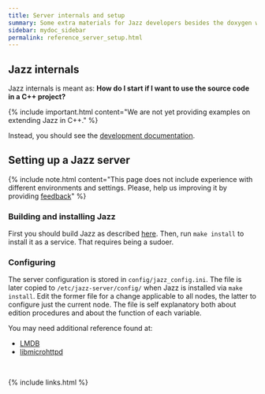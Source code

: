 ```yaml
---
title: Server internals and setup
summary: Some extra materials for Jazz developers besides the doxygen website with some explanations and references.
sidebar: mydoc_sidebar
permalink: reference_server_setup.html
---
```


## Jazz internals

Jazz internals is meant as: **How do I start if I want to use the source code in a C++ project?**

{% include important.html content="We are not yet providing examples on extending Jazz in C++." %}

Instead, you should see the [development documentation](/develop/).


## Setting up a Jazz server

{% include note.html content="This page does not include experience with different environments and settings. Please, help us
improving it by providing [feedback](contributing_welcome_all.html)" %}


### Building and installing Jazz

First you should build Jazz as described [here](using_compile_jazz.html). Then, run `make install` to install it as a service.
That requires being a sudoer.

### Configuring

The server configuration is stored in `config/jazz_config.ini`. The file is later copied to `/etc/jazz-server/config/` when Jazz is
installed via `make install`. Edit the former file for a change applicable to all nodes, the latter to configure just the current node.
The file is self explanatory both about edition procedures and about the function of each variable.

You may need additional reference found at:

 * [LMDB](http://www.lmdb.tech/doc/)
 * [libmicrohttpd](https://www.gnu.org/software/libmicrohttpd/manual/libmicrohttpd.html)

<br/>

{% include links.html %}
